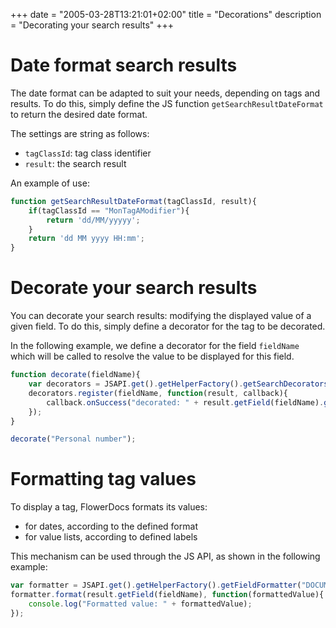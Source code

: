 +++
date = "2005-03-28T13:21:01+02:00"
title = "Decorations"
description = "Decorating your search results"
+++



# Date format search results

The date format can be adapted to suit your needs, depending on tags and results. 
To do this, simply define the JS function ``getSearchResultDateFormat`` to return the desired date format. 

The settings are string as follows: 

* ``tagClassId``: tag class identifier 
* ``result``: the search result 

An example of use:

```javascript
function getSearchResultDateFormat(tagClassId, result){
	if(tagClassId == "MonTagAModifier"){
		return 'dd/MM/yyyyy';
	}
    return 'dd MM yyyy HH:mm';
}
```

# Decorate your search results

You can decorate your search results: modifying the displayed value of a given field.
To do this, simply define a decorator for the tag to be decorated. 

In the following example, we define a decorator for the field ``fieldName`` which will be called to resolve the value to be displayed for this field.

```javascript
function decorate(fieldName){
	var decorators = JSAPI.get().getHelperFactory().getSearchDecoratorsAPI();
	decorators.register(fieldName, function(result, callback){		
		callback.onSuccess("decorated: " + result.getField(fieldName).getValue());
	});
}

decorate("Personal number");
```

# Formatting tag values

To display a tag, FlowerDocs formats its values: 

- for dates, according to the defined format 
- for value lists, according to defined labels

This mechanism can be used through the JS API, as shown in the following example: 

```javascript
var formatter = JSAPI.get().getHelperFactory().getFieldFormatter("DOCUMENT");
formatter.format(result.getField(fieldName), function(formattedValue){
	console.log("Formatted value: " + formattedValue);
});
```